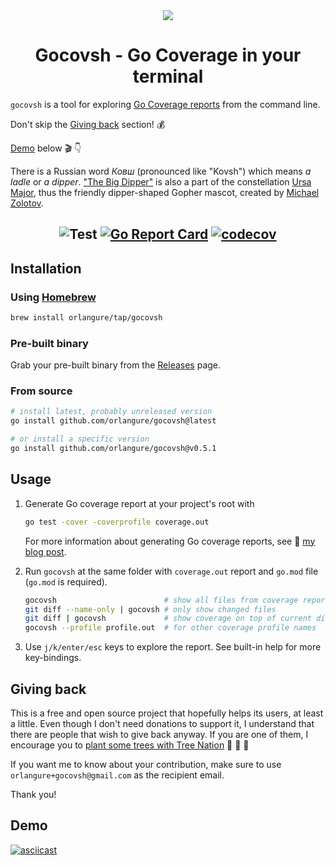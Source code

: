 <div align="center">
    <img src="gocovsh.png"/>
</div>

# <div align="center">Gocovsh - Go Coverage in your terminal</div>


`gocovsh` is a tool for exploring [Go Coverage
reports](https://go.dev/blog/cover) from the command line.

Don't skip the [Giving back](#giving-back) section! 💰

[Demo](#demo) below 🎬 👇

There is a Russian word *Ковш* (pronounced like "Kovsh") which means *a ladle*
or *a dipper*. ["The Big Dipper"](https://en.wikipedia.org/wiki/Big_Dipper) is
also a part of the constellation [Ursa
Major](https://en.wikipedia.org/wiki/Ursa_Major), thus the friendly
dipper-shaped Gopher mascot, created by [Michael Zolotov](https://www.mzolotov.com/).

## <div align="center"> ![Test](https://github.com/orlangure/gnomock/workflows/Test/badge.svg) [![Go Report Card](https://goreportcard.com/badge/github.com/orlangure/gocovsh)](https://goreportcard.com/report/github.com/orlangure/gocovsh) [![codecov](https://codecov.io/gh/orlangure/gocovsh/branch/master/graph/badge.svg?token=F0XYPSEIMK)](https://codecov.io/gh/orlangure/gocovsh)
</div>

## Installation

### Using [Homebrew](https://brew.sh/)

```bash
brew install orlangure/tap/gocovsh
```

### Pre-built binary

Grab your pre-built binary from the
[Releases](https://github.com/orlangure/gocovsh/releases) page.

### From source

```bash
# install latest, probably unreleased version
go install github.com/orlangure/gocovsh@latest

# or install a specific version
go install github.com/orlangure/gocovsh@v0.5.1
```

## Usage

1. Generate Go coverage report at your project's root with
    ```bash
    go test -cover -coverprofile coverage.out
    ```

   For more information about generating Go coverage reports, see 📝 [my blog
   post](https://fedorov.dev/posts/2020-06-27-golang-end-to-end-test-coverage/).

2. Run `gocovsh` at the same folder with `coverage.out` report and `go.mod`
   file (`go.mod` is required).

   ```bash
   gocovsh                        # show all files from coverage report
   git diff --name-only | gocovsh # only show changed files
   git diff | gocovsh             # show coverage on top of current diff
   gocovsh --profile profile.out  # for other coverage profile names
   ```

3. Use `j/k/enter/esc` keys to explore the report. See built-in help for more
   key-bindings.

## Giving back

This is a free and open source project that hopefully helps its users, at least
a little. Even though I don't need donations to support it, I understand that
there are people that wish to give back anyway. If you are one of them, I
encourage you to [plant some trees with Tree
Nation](https://tree-nation.com/plant/offer) 🌲 🌳 🌴

If you want me to know about your contribution, make sure to use
`orlangure+gocovsh@gmail.com` as the recipient email.

Thank you!

## Demo
[![asciicast](https://asciinema.org/a/470199.svg)](https://asciinema.org/a/470199)
